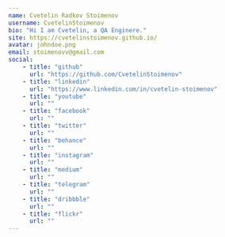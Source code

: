 ```yaml
---
name: Cvetelin Radkov Stoimenov
username: CvetelinStoimenov
bio: "Hi I am Cvetelin, a QA Enginere."
site: https://cvetelinstoimenov.github.io/
avatar: johndoe.png
email: stoimenovv@gmail.com
social:
    - title: "github"
      url: "https://github.com/CvetelinStoimenov"
    - title: "linkedin"
      url: "https://www.linkedin.com/in/cvetelin-stoimenov"
    - title: "youtube"
      url: ""
    - title: "facebook"
      url: ""
    - title: "twitter"
      url: ""
    - title: "behance"
      url: ""
    - title: "instagram"
      url: ""
    - title: "medium"
      url: ""
    - title: "telegram"
      url: ""
    - title: "dribbble"
      url: ""
    - title: "flickr"
      url: ""
---
```

